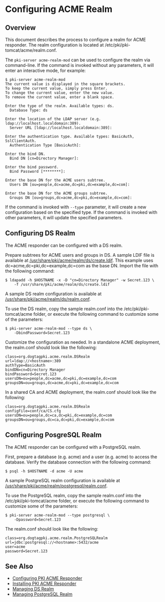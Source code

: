 Configuring ACME Realm
======================

## Overview

This document describes the process to configure a realm for ACME responder.
The realm configuration is located at /etc/pki/pki-tomcat/acme/realm.conf.

The `pki-server acme-realm-mod` can be used to configure the realm via command-line.
If the command is invoked without any parameters, it will enter an interactive mode, for example:

```
$ pki-server acme-realm-mod
The current value is displayed in the square brackets.
To keep the current value, simply press Enter.
To change the current value, enter the new value.
To remove the current value, enter a blank space.

Enter the type of the realm. Available types: ds.
  Database Type: ds

Enter the location of the LDAP server (e.g. ldap://localhost.localdomain:389).
  Server URL [ldap://localhost.localdomain:389]:

Enter the authentication type. Available types: BasicAuth, SslClientAuth.
  Authentication Type [BasicAuth]:

Enter the bind DN.
  Bind DN [cn=Directory Manager]:

Enter the bind password.
  Bind Password [********]:

Enter the base DN for the ACME users subtree.
  Users DN [ou=people,dc=acme,dc=pki,dc=example,dc=com]:

Enter the base DN for the ACME groups subtree.
  Groups DN [ou=groups,dc=acme,dc=pki,dc=example,dc=com]:
```

If the command is invoked with `--type` parameter, it will create a new configuration based on the specified type.
If the command is invoked with other parameters, it will update the specified parameters.

## Configuring DS Realm

The ACME responder can be configured with a DS realm.

Prepare subtrees for ACME users and groups in DS.
A sample LDIF file is available at [/usr/share/pki/acme/realm/ds/create.ldif](../../../base/acme/realm/ds/create.ldif).
This example uses dc=acme,dc=pki,dc=example,dc=com as the base DN.
Import the file with the following command:

```
$ ldapadd -h $HOSTNAME -x -D "cn=Directory Manager" -w Secret.123 \
    -f /usr/share/pki/acme/realm/ds/create.ldif
```

A sample DS realm configuration is available at
[/usr/share/pki/acme/realm/ds/realm.conf](../../../base/acme/realm/ds/realm.conf).

To use the DS realm, copy the sample realm.conf into the /etc/pki/pki-tomcat/acme folder,
or execute the following command to customize some of the parameters:

```
$ pki-server acme-realm-mod --type ds \
    -DbindPassword=Secret.123
```

Customize the configuration as needed. In a standalone ACME deployment, the realm.conf should look like the following:

```
class=org.dogtagpki.acme.realm.DSRealm
url=ldap://<hostname>:389
authType=BasicAuth
bindDN=cn=Directory Manager
bindPassword=Secret.123
usersDN=ou=people,dc=acme,dc=pki,dc=example,dc=com
groupsDN=ou=groups,dc=acme,dc=pki,dc=example,dc=com
```

In a shared CA and ACME deployment, the realm.conf should look like the following:

```
class=org.dogtagpki.acme.realm.DSRealm
configFile=conf/ca/CS.cfg
usersDN=ou=people,dc=ca,dc=pki,dc=example,dc=com
groupsDN=ou=groups,dc=ca,dc=pki,dc=example,dc=com
```

## Configuring PosgreSQL Realm

The ACME responder can be configured with a PostgreSQL realm.

First, prepare a database (e.g. acme) and a user (e.g. acme) to access the database.
Verify the database connection with the following command:

```
$ psql -h $HOSTNAME -d acme -U acme
```

A sample PostgreSQL realm configuration is available at
[/usr/share/pki/acme/realm/postgresql/realm.conf](../../../base/acme/realm/postgresql/realm.conf).

To use the PostgreSQL realm, copy the sample realm.conf into the /etc/pki/pki-tomcat/acme folder,
or execute the following command to customize some of the parameters:

```
$ pki-server acme-realm-mod --type postgresql \
    -Dpassword=Secret.123
```

The realm.conf should look like the following:

```
class=org.dogtagpki.acme.realm.PostgreSQLRealm
url=jdbc:postgresql://<hostname>:5432/acme
user=acme
password=Secret.123
```

## See Also

* [Configuring PKI ACME Responder](https://www.dogtagpki.org/wiki/Configuring_PKI_ACME_Responder)
* [Installing PKI ACME Responder](Installing_PKI_ACME_Responder.md)
* [Managing DS Realm](../../admin/acme/Managing_DS_Realm.adoc)
* [Managing PostgreSQL Realm](../../admin/acme/Managing_PostgreSQL_Realm.adoc)
